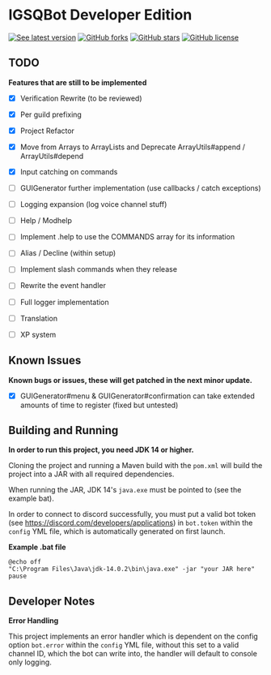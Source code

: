 # IGSQBot Developer Edition
[![See latest version](https://img.shields.io/badge/download-0.0.1-blue)](https://github.com/IGSQ/IGSQ-Bot/releases)
[![GitHub forks](https://img.shields.io/github/forks/IGSQ/IGSQ-Bot)](https://github.com/IGSQ/IGSQ-Bot/network)
[![GitHub stars](https://img.shields.io/github/stars/IGSQ/IGSQ-Bot)](https://github.com/IGSQ/IGSQ-Bot/stargazers)
[![GitHub license](https://img.shields.io/badge/license-GNU%20AGP-lightgrey)](https://github.com/IGSQ/IGSQ-Bot/tree/Dev/LICENSE)
## TODO
**Features that are still to be implemented**
 - [x] Verification Rewrite (to be reviewed)
 - [x] Per guild prefixing
 - [x] Project Refactor
 - [x] Move from Arrays to ArrayLists and Deprecate ArrayUtils#append / ArrayUtils#depend
 - [x] Input catching on commands
 - [ ] GUIGenerator further implementation (use callbacks / catch exceptions)
 - [ ] Logging expansion (log voice channel stuff)
 - [ ] Help / Modhelp
 - [ ] Implement .help to use the COMMANDS array for its information
 - [ ] Alias / Decline (within setup)
 - [ ] Implement slash commands when they release
 - [ ] Rewrite the event handler
 - [ ] Full logger implementation
 - [ ] Translation
 - [ ] XP system


## Known Issues
**Known bugs or issues, these will get patched in the next minor update.**
 
- [x] GUIGenerator#menu & GUIGenerator#confirmation can take extended amounts of time to register (fixed but untested)

## Building and Running

**In order to run this project, you need JDK 14 or higher.**

Cloning the project and running a Maven build with the `pom.xml` will build the project into a JAR with all required dependencies.

When running the JAR, JDK 14's `java.exe` must be pointed to (see the example bat).

In order to connect to discord successfully, you must put a valid bot token (see https://discord.com/developers/applications)
in `bot.token` within the `config` YML file, which is automatically generated on first launch.

**Example .bat file**

```
@echo off
"C:\Program Files\Java\jdk-14.0.2\bin\java.exe" -jar "your JAR here"
pause
```

## Developer Notes
**Error Handling**

This project implements an error handler which is dependent on
the config option `bot.error` within the `config` YML file, without this set to a valid channel ID, which the bot can write into, 
the handler will default to console only logging.
